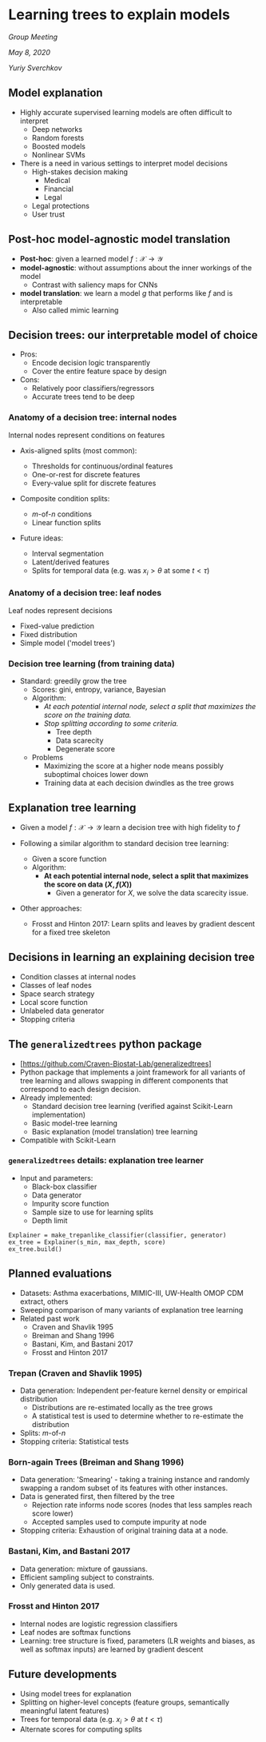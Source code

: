 # Learning trees to explain models

_Group Meeting_

_May 8, 2020_

_Yuriy Sverchkov_

## Model explanation

* Highly accurate supervised learning models are often difficult to interpret
    * Deep networks
    * Random forests
    * Boosted models
    * Nonlinear SVMs
* There is a need in various settings to interpret model decisions
    * High-stakes decision making
        * Medical
        * Financial
        * Legal
    * Legal protections
    * User trust

## Post-hoc model-agnostic model translation

* __Post-hoc__: given a learned model $f: \mathcal X \rightarrow \mathcal Y$
* __model-agnostic__: without assumptions about the inner workings of the model
    * Contrast with saliency maps for CNNs
* __model translation__: we learn a model $g$ that performs like $f$ and is interpretable
    * Also called mimic learning

## Decision trees: our interpretable model of choice

* Pros:
    * Encode decision logic transparently
    * Cover the entire feature space by design
* Cons:
    * Relatively poor classifiers/regressors
    * Accurate trees tend to be deep

### Anatomy of a decision tree: internal nodes

Internal nodes represent conditions on features

* Axis-aligned splits (most common):
    * Thresholds for continuous/ordinal features
    * One-or-rest for discrete features
    * Every-value split for discrete features

* Composite condition splits:
    * $m$-of-$n$ conditions
    * Linear function splits

* Future ideas:
    * Interval segmentation
    * Latent/derived features
    * Splits for temporal data (e.g. was $x_i > \theta$ at some $t < \tau$)

### Anatomy of a decision tree: leaf nodes

Leaf nodes represent decisions

* Fixed-value prediction
* Fixed distribution
* Simple model ('model trees')

### Decision tree learning (from training data)

* Standard: greedily grow the tree
    * Scores: gini, entropy, variance, Bayesian
    * Algorithm:
        * _At each potential internal node, select a split that maximizes the score on the training data._
        * _Stop splitting according to some criteria._
            * Tree depth
            * Data scarecity
            * Degenerate score
    * Problems
        * Maximizing the score at a higher node means possibly suboptimal choices lower down
        * Training data at each decision dwindles as the tree grows

## Explanation tree learning

* Given a model $f: \mathcal X \rightarrow \mathcal Y$ learn a decision tree with high fidelity to $f$
* Following a similar algorithm to standard decision tree learning:
    * Given a score function
    * Algorithm:
        * __At each potential internal node, select a split that maximizes the score on data $(X, f(X))$__
            * Given a generator for $X$, we solve the data scarecity issue.

* Other approaches:
    * Frosst and Hinton 2017: Learn splits and leaves by gradient descent for a fixed tree skeleton

## Decisions in learning an explaining decision tree

* Condition classes at internal nodes
* Classes of leaf nodes
* Space search strategy
* Local score function
* Unlabeled data generator
* Stopping criteria

## The `generalizedtrees` python package

* [https://github.com/Craven-Biostat-Lab/generalizedtrees]
* Python package that implements a joint framework for all variants of tree learning and allows swapping in different components that correspond to each design decision.
* Already implemented:
    * Standard decision tree learning (verified against Scikit-Learn implementation)
    * Basic model-tree learning
    * Basic explanation (model translation) tree learning
* Compatible with Scikit-Learn

### `generalizedtrees` details: explanation tree learner

* Input and parameters:
    * Black-box classifier
    * Data generator
    * Impurity score function
    * Sample size to use for learning splits
    * Depth limit

```{python}
Explainer = make_trepanlike_classifier(classifier, generator)
ex_tree = Explainer(s_min, max_depth, score)
ex_tree.build()
```

## Planned evaluations

* Datasets: Asthma exacerbations, MIMIC-III, UW-Health OMOP CDM extract, others
* Sweeping comparison of many variants of explanation tree learning
* Related past work
    * Craven and Shavlik 1995
    * Breiman and Shang 1996
    * Bastani, Kim, and Bastani 2017
    * Frosst and Hinton 2017

### Trepan (Craven and Shavlik 1995)

* Data generation: Independent per-feature kernel density or empirical distribution
  * Distributions are re-estimated locally as the tree grows
  * A statistical test is used to determine whether to re-estimate the distribution
* Splits: $m$-of-$n$
* Stopping criteria: Statistical tests

### Born-again Trees (Breiman and Shang 1996)

* Data generation: 'Smearing' - taking a training instance and randomly swapping a random subset of its features with other instances.
* Data is generated first, then filtered by the tree
  * Rejection rate informs node scores (nodes that less samples reach score lower)
  * Accepted samples used to compute impurity at node
* Stopping criteria: Exhaustion of original training data at a node.

### Bastani, Kim, and Bastani 2017

* Data generation: mixture of gaussians.
* Efficient sampling subject to constraints.
* Only generated data is used.

### Frosst and Hinton 2017

* Internal nodes are logistic regression classifiers
* Leaf nodes are softmax functions
* Learning: tree structure is fixed, parameters (LR weights and biases, as well as softmax inputs) are learned by gradient descent

## Future developments

* Using model trees for explanation
* Splitting on higher-level concepts (feature groups, semantically meaningful latent features)
* Trees for temporal data (e.g. $x_i > \theta$ at $t < \tau$)
* Alternate scores for computing splits
